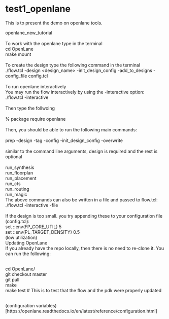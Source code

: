 # test1_openlane
This is to present the demo on openlane tools.

openlane_new_tutorial
<br/>
<br/>To work with the openlane type in the terminal 
<br/>cd OpenLane
<br/>make mount
<br/>
<br/>To create the design type the following command in the terminal
<br/>./flow.tcl -design <design_name> -init_design_config -add_to_designs -config_file config.tcl
<br/>
<br/>To run openlane interactively
<br/>You may run the flow interactively by using the -interactive option:
<br/>./flow.tcl -interactive
<br/>
<br/>Then type the follwoing
<br/>
<br/>% package require openlane
<br/>
<br/>Then, you should be able to run the following main commands:
<br/>
<br/>prep -design <design> -tag <tag> -config <config> -init_design_config -overwrite
<br/>
<br/>similar to the command line arguments, design is required and the rest is optional
<br/>
<br/>run_synthesis
<br/>run_floorplan
<br/>run_placement
<br/>run_cts
<br/>run_routing
<br/>run_magic
<br/>The above commands can also be written in a file and passed to flow.tcl:
./flow.tcl -interactive -file <file>
<br/>
<br/>If the design is too small. you try appending these to your configuration file (config.tcl):
<br/>set ::env(FP_CORE_UTIL) 5
<br/>set ::env(PL_TARGET_DENSITY) 0.5
<br/>(low utilization)
<br/>Updating OpenLane
<br/>If you already have the repo locally, then there is no need to re-clone it. You can run the following:

<br/>cd OpenLane/
<br/>git checkout master
<br/>git pull
<br/>make
<br/>make test # This is to test that the flow and the pdk were properly updated

<br/>
(configuration variables)[https://openlane.readthedocs.io/en/latest/reference/configuration.html]
